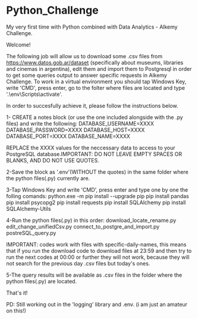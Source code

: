 # Python_Challenge
My very first time with Python combined with Data Analytics - Alkemy Challenge.

Welcome!

The following job will allow us to download some .csv files from https://www.datos.gob.ar/dataset (specifically about museums, libraries and cinemas in argentina), edit them and import them to Postgresql in order to get some queries output to answer specific requests in Alkemy Challenge.
To work in a virtual environment you should tap Windows Key, write 'CMD', press enter, go to the folter where files are located and type '.\env\Scripts\activate'.

In order to succesfully achieve it, please follow the instructions below.

1- CREATE a notes block (or use the one included alongside with the .py files) and write the following:
DATABASE_USERNAME=XXXX
DATABASE_PASSWORD=XXXX
DATABASE_HOST=XXXX
DATABASE_PORT=XXXX
DATABASE_NAME=XXXX

REPLACE the XXXX values for the neccessary data to access to your PostgreSQL database.IMPORTANT: DO NOT LEAVE EMPTY SPACES OR BLANKS, AND DO NOT USE QUOTES.

2-Save the block as '.env'(WITHOUT the quotes) in the same folder where the python files(.py) currently are.

3-Tap Windows Key and write 'CMD', press enter and type one by one the folling comands:
python.exe -m pip install --upgrade pip
pip install pandas
pip install psycopg2
pip install requests
pip install SQLAlchemy
pip install SQLAlchemy-Utils

4-Run the python files(.py) in this order:
download_locate_rename.py
edit_change_unifiedCsv.py
connect_to_postgre_and_import.py
postreSQL_query.py

IMPORTANT: codes work with files with specific-daily-names, this means that if you run the download code to download files at 23:59 and then try to run the next codes at 00:00 or further they will not work, because they will not search for the previous day .csv files but today's ones.

5-The query results will be available as .csv files in the folder where the python files(.py) are located.

That's it!

PD: Still working out in the 'logging' library and .env. (i am just an amateur on this!)
